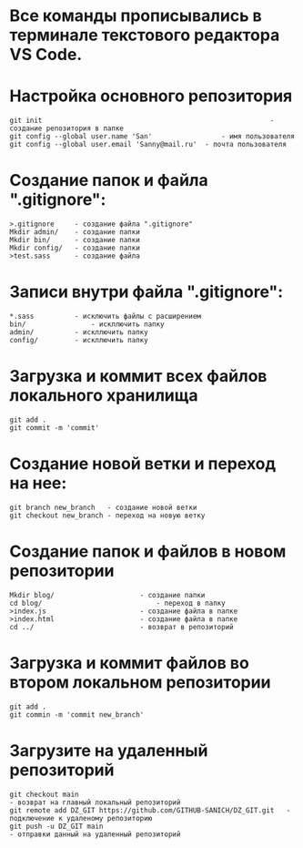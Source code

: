 # Все команды прописывались в терминале текстового редактора VS Code.
# Настройка основного репозитория 
	git init														- создание репозитория в папке
	git config --global user.name 'San'					- имя пользователя
	git config --global user.email 'Sanny@mail.ru'	- почта пользователя

# Создание папок и файла ".gitignore":
	>.gitignore		- создание файла ".gitignore"
	Mkdir admin/	- создание папки 
	Mkdir bin/		- создание папки 
	Mkdir config/	- создание папки 
	>test.sass		- создание файла

# Записи внутри файла ".gitignore":
	*.sass			- исключить файлы с расширением
	bin/				- искллючить папку
	admin/			- искллючить папку
	config/			- искллючить папку

# Загрузка и коммит всех файлов локального хранилища
	git add . 
	git commit -m 'commit'

# Создание новой ветки и переход на нее:
	git branch new_branch	- создание новой ветки 
	git checkout new_branch	- переход на новую ветку

# Создание папок и файлов в новом репозитории
	Mkdir blog/						- создание папки
	cd blog/							- переход в папку
	>index.js 						- создание файла в папке
	>index.html				 		- создание файла в папке
	cd ../							- возврат в репозиторий

# Загрузка и коммит файлов во втором локальном репозитории
	git add .
	git commin -m 'commit new_branch'  

# Загрузите на удаленный репозиторий
	git checkout main 																	- возврат на главный локальный репозиторий
	git remote add DZ_GIT https://github.com/GITHUB-SANICH/DZ_GIT.git 	- подключение к удаленому репозиторию 
	git push -u DZ_GIT main		 														- отправки данный на удаленный репозиторий